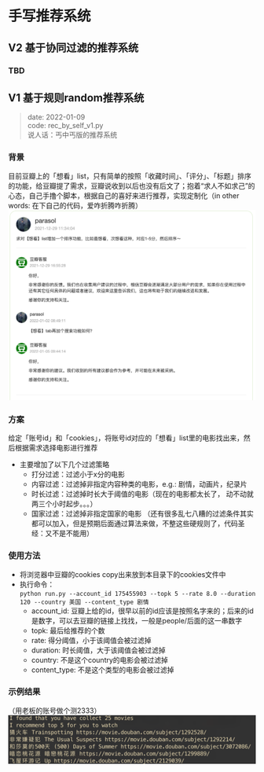 # 手写推荐系统

## V2 基于协同过滤的推荐系统

### TBD

## V1 基于规则random推荐系统

> date: 2022-01-09  
> code: rec_by_self_v1.py  
> 说人话：丐中丐版的推荐系统

### 背景
目前豆瓣上的「想看」list，只有简单的按照「收藏时间」、「评分」、「标题」排序的功能，给豆瓣提了需求，豆瓣说收到以后也没有后文了；抱着“求人不如求己”的心态，自己手撸个脚本，根据自己的喜好来进行推荐，实现定制化（in other words: 在下自己的代码，爱咋折腾咋折腾）
![chat with douban pm](./figures/chat_log.png)

### 方案
给定「账号id」和「cookies」，将账号id对应的「想看」list里的电影找出来，然后根据需求选择电影进行推荐
- 主要增加了以下几个过滤策略
  - 打分过滤：过滤小于x分的电影
  - 内容过滤：过滤掉非指定内容种类的电影，e.g.: 剧情，动画片，纪录片
  - 时长过滤：过滤掉时长大于阈值的电影（现在的电影都太长了， 动不动就两三个小时起步。。。）
  - 国家过滤：过滤掉非指定国家的电影
（还有很多乱七八糟的过滤条件其实都可以加入，但是预期后面通过算法来做，不整这些硬规则了，代码圣经：又不是不能用）
### 使用方法
- 将浏览器中豆瓣的cookies copy出来放到本目录下的cookies文件中  
- 执行命令：  
`python run.py --account_id 175455903 --topk 5 --rate 8.0 --duration 120 --country 美国 --content_type 剧情`
  - account_id: 豆瓣上给的id，很早以前的id应该是按照名字来的；后来的id是数字，可以去豆瓣的链接上找找，一般是people/后面的这一串数字
  - topk: 最后给推荐的个数
  - rate: 得分阈值，小于该阈值会被过滤掉
  - duration: 时长阈值，大于该阈值会被过滤掉
  - country: 不是这个country的电影会被过滤掉
  - content_type: 不是这个类型的电影会被过滤掉

### 示例结果
（用老板的账号做个测2333）
![张一鸣的](./figures/zym.png)